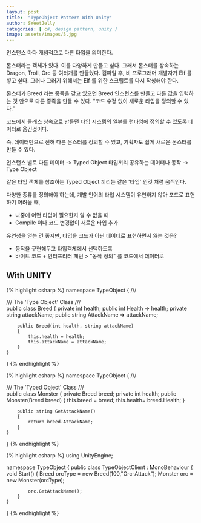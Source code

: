 ```yaml
---
layout: post
title:  "TypeObject Pattern With Unity"
author: SWeetJelly
categories: [ c#, design pattern, unity ]
image: assets/images/5.jpg
---
```


인스턴스 마다 개념적으로 다른 타입을 의미한다.

몬스터라는 객체가 있다. 이를 다양하게 만들고 싶다. 그래서 몬스터를 상속하는 Dragon, Troll, Orc 등 여러개를 만들었다. 컴파일 후, 비 프로그래머 개발자가 Elf 를 넣고 싶다. 그러나 그러기 위해서는 Elf 를 위한 스크립트를 다시 작성해야 한다.

몬스터가 Breed 라는 종족을 갖고 있으면 Breed 인스턴스를 만들고 다른 값을 입력하는 것 만으로 다른 종족을 만들 수 있다. "코드 수정 없이 새로운 타입을 정의할 수 있다."

코드에서 클래스 상속으로 만들던 타입 시스템의 일부를 런타임에 정의할 수 있도록 데이터로 옮긴것이다.

즉, 데이터만으로 전혀 다른 몬스터를 정의할 수 있고, 기획자도 쉽게 새로운 몬스터를 만들 수 있다.

인스턴스 별로 다른 데이터 -> Typed Object
타입끼리 공유하는 데이터나 동작 -> Type Object

같은 타입 객체를 참조하는 Typed Object 끼리는 같은 '타입' 인것 처럼 움직인다.

다양한 종류를 정의해야 하는데, 개발 언어의 타입 시스템이 유연하지 않아 포드로 표현하기 어려울 때,

- 나중에 어떤 타입이 필요한지 알 수 없을 때
- Compile 이나 코드 변경없이 새로운 타입 추가

유연성을 얻는 건 좋지만, 타입을 코드가 아닌 데이터로 표현하면서 잃는 것은?

- 동작을 구현해두고 타입객체에서 선택하도록
- 바이트 코드 + 인터프리터 패턴 > "동작 정의" 를 코드에서 데이터로

## With UNITY

{% highlight csharp %}
namespace TypeObject
{
    /// <summary>
    /// The 'Type Object' Class
    /// </summary>
    public class Breed
    {
        private int health;
        public int Health => health;
        private string attackName;
        public string AttackName => attackName;

        public Breed(int health, string attackName)
        {
            this.health = health;
            this.attackName = attackName;
        }
    }
}
{% endhighlight %}

{% highlight csharp %}
namespace TypeObject
{
    /// <summary>
    /// The 'Typed Object' Class
    /// </summary>
    public class Monster
    {
        private Breed breed;
        private int health;
        public Monster(Breed breed)
        {
            this.breed = breed;
            this.health= breed.Health;
        }

        public string GetAttackName()
        {
            return breed.AttackName;
        }
    }
}
{% endhighlight %}

{% highlight csharp %}
using UnityEngine;

namespace TypeObject
{
    public class TypeObjectClient : MonoBehaviour
    {
        void Start()
        {
            Breed orcType = new Breed(100,"Orc-Attack");
            Monster orc = new Monster(orcType);

            orc.GetAttackName();
        }
    }
}
{% endhighlight %}
